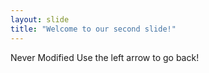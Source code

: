 ```yaml
---
layout: slide
title: "Welcome to our second slide!"
---
```

Never Modified
Use the left arrow to go back!
